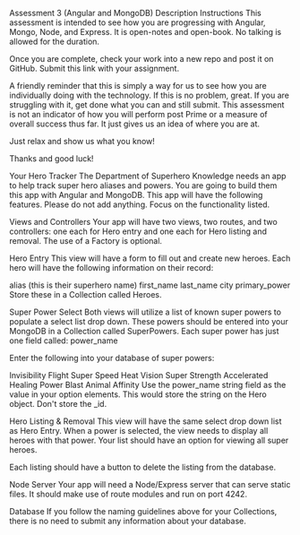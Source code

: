 Assessment 3 (Angular and MongoDB)
Description
Instructions
This assessment is intended to see how you are progressing with Angular, Mongo, Node, and Express. It is open-notes 
and open-book. No talking is allowed for the duration.

Once you are complete, check your work into a new repo and post it on GitHub. Submit this link with your assignment.

A friendly reminder that this is simply a way for us to see how you are individually doing with the technology. 
If this is no problem, great. If you are struggling with it, get done what you can and still submit. This assessment is not an indicator of how you will perform post Prime or a measure of overall success thus far. It just gives us an idea of where you are at.

Just relax and show us what you know!

Thanks and good luck!

Your Hero Tracker
The Department of Superhero Knowledge needs an app to help track super hero aliases and powers. You are going to 
build them this app with Angular and MongoDB. This app will have the following features. Please do not add anything. Focus on the functionality listed.

Views and Controllers
Your app will have two views, two routes, and two controllers: one each for Hero entry and one each for Hero 
listing and removal. The use of a Factory is optional.

Hero Entry
This view will have a form to fill out and create new heroes. Each hero will have the following information on 
their record:

alias (this is their superhero name)
first_name
last_name
city
primary_power
Store these in a Collection called Heroes.

Super Power Select
Both views will utilize a list of known super powers to populate a select list drop down. These powers should 
be entered into your MongoDB in a Collection called SuperPowers. Each super power has just one field called: power_name

Enter the following into your database of super powers:

Invisibility
Flight
Super Speed
Heat Vision
Super Strength
Accelerated Healing
Power Blast
Animal Affinity
Use the power_name string field as the value in your option elements. This would store the string on the Hero 
object. Don't store the _id.

Hero Listing & Removal
This view will have the same select drop down list as Hero Entry. When a power is selected, the view needs to 
display all heroes with that power. Your list should have an option for viewing all super heroes.

Each listing should have a button to delete the listing from the database.

Node Server
Your app will need a Node/Express server that can serve static files. It should make use of route modules and 
run on port 4242.


Database
If you follow the naming guidelines above for your Collections, there is no need to submit any information about
 your database.